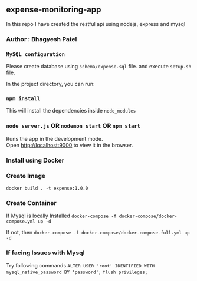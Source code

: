 ## expense-monitoring-app
In this repo I have created the restful api using nodejs, express and mysql

### Author : Bhagyesh Patel

### `MySQL configuration`
Please create database using `schema/expense.sql` file.
 and execute `setup.sh` file.

In the project directory, you can run:

### `npm install`

This will install the dependencies inside `node_modules`

### `node server.js` OR `nodemon start` OR `npm start`

Runs the app in the development mode.<br>
Open [http://localhost:9000](http://localhost:9000) to view it in the browser.

### Install using Docker

### Create Image
`docker build . -t expense:1.0.0`

### Create Container
If Mysql is locally Installed
`docker-compose -f docker-compose/docker-compose.yml up -d`

If not, then
`docker-compose -f docker-compose/docker-compose-full.yml up -d`

### If facing Issues with Mysql
Try following commands
`ALTER USER 'root' IDENTIFIED WITH mysql_native_password BY 'password';`
`flush privileges;`